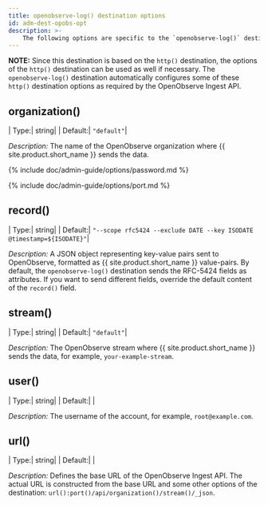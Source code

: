```yaml
---
title: openobserve-log() destination options 
id: adm-dest-opobs-opt
description: >-
    The following options are specific to the `openobserve-log()` destination. 
---
```


**NOTE:** Since this destination is based on the `http()` destination, the options of the `http()` destination can be used as well if necessary. The `openobserve-log()` destination automatically configures some of these `http()` destination options as required by the OpenObserve Ingest API.

## organization()

|  Type:|      string|
|  Default:|   `"default"`|

*Description:* The name of the OpenObserve organization where {{ site.product.short_name }} sends the data.

{% include doc/admin-guide/options/password.md %}

{% include doc/admin-guide/options/port.md %}

## record()

|  Type:|      string|
|  Default:|   `"--scope rfc5424 --exclude DATE --key ISODATE @timestamp=${ISODATE}"`|

*Description:* A JSON object representing key-value pairs sent to OpenObserve, formatted as {{ site.product.short_name }} value-pairs. By default, the `openobserve-log()` destination sends the RFC-5424 fields as attributes. If you want to send different fields, override the default content of the `record()` field.

## stream()

|  Type:|      string|
|  Default:|   `"default"`|

*Description:* The OpenObserve stream where {{ site.product.short_name }} sends the data, for example, `your-example-stream`.

## user()

|  Type:|      string|
|  Default:|   |

*Description:* The username of the account, for example, `root@example.com`.

## url()

|  Type:|      string|
|  Default:|   |

*Description:* Defines the base URL of the OpenObserve Ingest API. The actual URL is constructed from the base URL and some other options of the destination: `url():port()/api/organization()/stream()/_json`.
